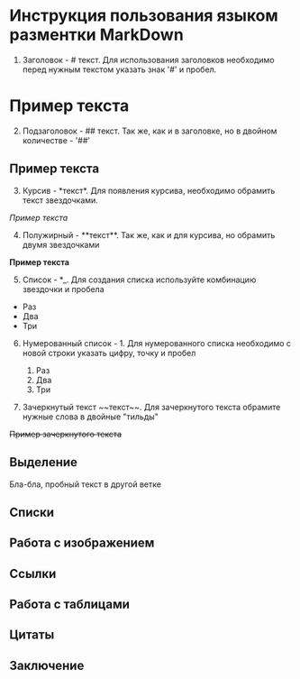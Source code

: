 # Инструкция пользования языком разментки MarkDown

1. Заголовок - # текст. Для использования заголовков необходимо перед нужным текстом указать знак '#' и пробел. 
# Пример текста

2. Подзаголовок - ## текст. Так же, как и в заголовке, но в двойном количестве - '##'
## Пример текста

3. Курсив - \*текст*. Для появления курсива, необходимо обрамить текст звездочками.

*Пример текста*

4. Полужирный - \*\*текст**. Так же, как и для курсива, но обрамить двумя звездочками

**Пример текста**

5. Список - *_. Для создания списка используйте комбинацию звездочки и пробела

* Раз
* Два 
* Три

6. Нумерованный список - 1. Для нумерованного списка необходимо с новой строки указать цифру, точку и пробел

    1. Раз
    2. Два
    3. Три

7. Зачеркнутый текст \~~текст~~. Для зачеркнутого текста обрамите нужные слова в двойные "тильды"

~~Пример зачеркнутого текста~~


## Выделение
Бла-бла, пробный текст в другой ветке
## Списки

## Работа с изображением

## Ссылки

## Работа с таблицами

## Цитаты

## Заключение
